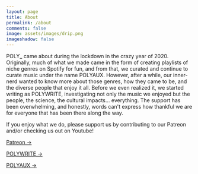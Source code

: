 ```yaml
---
layout: page
title: About
permalink: /about
comments: false
image: assets/images/drip.png
imageshadow: false
---
```


POLY_ came about during the lockdown in the crazy year of 2020. Originally, much of what we made came in the form of creating playlists of niche genres on Spotify for fun, and from that, we curated and continue to curate music under the name POLYAUX. However, after a while, our inner-nerd wanted to know more about those genres, how they came to be, and the diverse people that enjoy it all. Before we even realized it, we started writing as POLYWRITE, investigating not only the music we enjoyed but the people, the science, the cultural impacts... everything. The support has been overwhelming, and honestly, words can't express how thankful we are for everyone that has been there along the way.

<!---->

If you enjoy what we do, please support us by contributing to our Patreon and/or checking us out on Youtube!

<a target="_blank" href="" class="btn btn-white"> Patreon &rarr;</a>

<a target="_blank" href="" class="btn btn-white"> POLYWRITE &rarr;</a>

<a target="_blank" href="" class="btn btn-white"> POLYAUX &rarr;</a>
